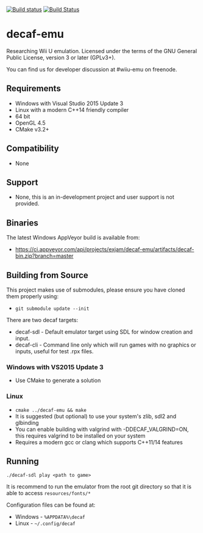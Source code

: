 [![Build status](https://ci.appveyor.com/api/projects/status/fbhhy0nf6nym9pcf?svg=true)](https://ci.appveyor.com/project/exjam/decaf-emu) [![Build Status](https://travis-ci.org/decaf-emu/decaf-emu.svg?branch=master)](https://travis-ci.org/decaf-emu/decaf-emu)

# decaf-emu
Researching Wii U emulation. Licensed under the terms of the GNU General Public License, version 3 or later (GPLv3+).

You can find us for developer discussion at #wiiu-emu on freenode.

## Requirements
- Windows with Visual Studio 2015 Update 3
- Linux with a modern C++14 friendly compiler
- 64 bit
- OpenGL 4.5
- CMake v3.2+

## Compatibility
- None

## Support
- None, this is an in-development project and user support is not provided.

## Binaries
The latest Windows AppVeyor build is available from:
- https://ci.appveyor.com/api/projects/exjam/decaf-emu/artifacts/decaf-bin.zip?branch=master

## Building from Source

This project makes use of submodules, please ensure you have cloned them properly using:
- `git submodule update --init`

There are two decaf targets:
- decaf-sdl - Default emulator target using SDL for window creation and input.
- decaf-cli - Command line only which will run games with no graphics or inputs, useful for test .rpx files.

### Windows with VS2015 Update 3
- Use CMake to generate a solution

### Linux
- `cmake ../decaf-emu && make`
- It is suggested (but optional) to use your system's zlib, sdl2 and glbinding
- You can enable building with valgrind with -DDECAF_VALGRIND=ON, this requires valgrind to be installed on your system
- Requires a modern gcc or clang which supports C++11/14 features

## Running

`./decaf-sdl play <path to game>`

It is recommend to run the emulator from the root git directory so that it is able to access `resources/fonts/*`

Configuration files can be found at:
- Windows - `%APPDATA%\decaf`
- Linux - `~/.config/decaf`
